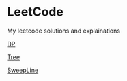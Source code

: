 # LeetCode
My leetcode solutions and explainations

[DP](https://github.com/larui529/LeetCode/tree/master/DP)

[Tree](https://github.com/larui529/LeetCode/tree/master/Tree)

[SweepLine](https://github.com/larui529/LeetCode/tree/master/SweepLine)
